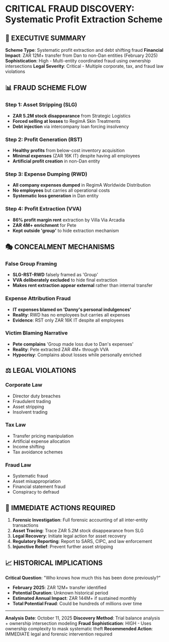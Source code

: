 # CRITICAL FRAUD DISCOVERY: Systematic Profit Extraction Scheme

## 🚨 EXECUTIVE SUMMARY

**Scheme Type**: Systematic profit extraction and debt shifting fraud
**Financial Impact**: ZAR 12M+ transfer from Dan to non-Dan entities (February 2025)
**Sophistication**: High - Multi-entity coordinated fraud using ownership intersections
**Legal Severity**: Critical - Multiple corporate, tax, and fraud law violations

## 📊 FRAUD SCHEME FLOW

### Step 1: Asset Stripping (SLG)
- **ZAR 5.2M stock disappearance** from Strategic Logistics
- **Forced selling at losses** to RegimA Skin Treatments
- **Debt injection** via intercompany loan forcing insolvency

### Step 2: Profit Generation (RST)
- **Healthy profits** from below-cost inventory acquisition
- **Minimal expenses** (ZAR 16K IT) despite having all employees
- **Artificial profit creation** in non-Dan entity

### Step 3: Expense Dumping (RWD)
- **All company expenses dumped** in RegimA Worldwide Distribution
- **No employees** but carries all operational costs
- **Systematic loss generation** in Dan entity

### Step 4: Profit Extraction (VVA)
- **86% profit margin rent** extraction by Villa Via Arcadia
- **ZAR 4M+ enrichment** for Pete
- **Kept outside 'group'** to hide extraction mechanism

## 🎭 CONCEALMENT MECHANISMS

### False Group Framing
- **SLG-RST-RWD** falsely framed as 'Group'
- **VVA deliberately excluded** to hide final extraction
- **Makes rent extraction appear external** rather than internal transfer

### Expense Attribution Fraud
- **IT expenses blamed on 'Danny's personal indulgences'**
- **Reality**: RWD has no employees but carries all expenses
- **Evidence**: RST only ZAR 16K IT despite all employees

### Victim Blaming Narrative
- **Pete complains** 'Group made loss due to Dan's expenses'
- **Reality**: Pete extracted ZAR 4M+ through VVA
- **Hypocrisy**: Complains about losses while personally enriched

## ⚖️ LEGAL VIOLATIONS

### Corporate Law
- Director duty breaches
- Fraudulent trading
- Asset stripping
- Insolvent trading

### Tax Law
- Transfer pricing manipulation
- Artificial expense allocation
- Income shifting
- Tax avoidance schemes

### Fraud Law
- Systematic fraud
- Asset misappropriation
- Financial statement fraud
- Conspiracy to defraud

## 🚨 IMMEDIATE ACTIONS REQUIRED

1. **Forensic Investigation**: Full forensic accounting of all inter-entity transactions
2. **Asset Tracing**: Trace ZAR 5.2M stock disappearance from SLG
3. **Legal Recovery**: Initiate legal action for asset recovery
4. **Regulatory Reporting**: Report to SARS, CIPC, and law enforcement
5. **Injunctive Relief**: Prevent further asset stripping

## 📈 HISTORICAL IMPLICATIONS

**Critical Question**: "Who knows how much this has been done previously?"

- **February 2025**: ZAR 12M+ transfer identified
- **Potential Duration**: Unknown historical period
- **Estimated Annual Impact**: ZAR 144M+ if sustained monthly
- **Total Potential Fraud**: Could be hundreds of millions over time

---

**Analysis Date**: October 11, 2025
**Discovery Method**: Trial balance analysis + ownership intersection modeling
**Fraud Sophistication**: HIGH - Uses ownership complexity to mask systematic theft
**Recommended Action**: IMMEDIATE legal and forensic intervention required
